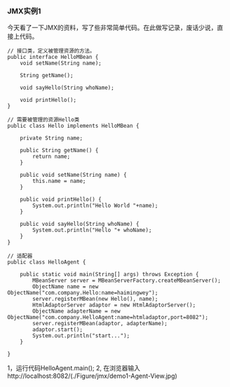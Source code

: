 ### JMX实例1

今天看了一下JMX的资料，写了些非常简单代码。在此做写记录，废话少说，直接上代码。

	// 接口类，定义被管理资源的方法。
	public interface HelloMBean {
	    void setName(String name);
	
	    String getName();
	
	    void sayHello(String whoName);
	
	    void printHello();
	}

	// 需要被管理的资源Hello类
	public class Hello implements HelloMBean {
	
	    private String name;
	
	    public String getName() {
	        return name;
	    }
	
	    public void setName(String name) {
	        this.name = name;
	    }
	
	    public void printHello() {
	        System.out.println("Hello World "+name);
	    }
	
	    public void sayHello(String whoName) {
	        System.out.println("Hello "+ whoName);
	    }
	}
	
	// 适配器
	public class HelloAgent {
	
	    public static void main(String[] args) throws Exception {
	        MBeanServer server = MBeanServerFactory.createMBeanServer();
	        ObjectName name = new ObjectName("com.company.Hello:name=haimingwey");
	        server.registerMBean(new Hello(), name);
	        HtmlAdaptorServer adaptor = new HtmlAdaptorServer();
	        ObjectName adapterName = new ObjectName("com.company.HelloAgent:name=htmladaptor,port=8082");
	        server.registerMBean(adaptor, adapterName);
	        adaptor.start();
	        System.out.println("start...");
	    }
	    
	}
	

1，运行代码HelloAgent.main();
2, 在浏览器输入http://localhost:8082/(./Figure/jmx/demo1-Agent-View.jpg)



